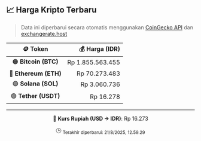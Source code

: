 

<!-- HARGA_KRIPTO -->
## 📈 Harga Kripto Terbaru

> Data ini diperbarui secara otomatis menggunakan [CoinGecko API](https://www.coingecko.com/) dan [exchangerate.host](https://exchangerate.host/)

<div align="center">

| 🪙 Token | 💰 Harga (IDR) |
|:------:|---------------:|
| 🟠 **Bitcoin (BTC)**   | Rp 1.855.563.455 |
| 🔵 **Ethereum (ETH)**  | Rp 70.273.483 |
| 🟣 **Solana (SOL)**    | Rp 3.060.736 |
| 🟢 **Tether (USDT)**   | Rp 16.278 |

---

💱 **Kurs Rupiah (USD → IDR)**: Rp 16.273

🕒 <sub>Terakhir diperbarui: 21/8/2025, 12.59.29</sub>

</div>
<!-- /HARGA_KRIPTO -->